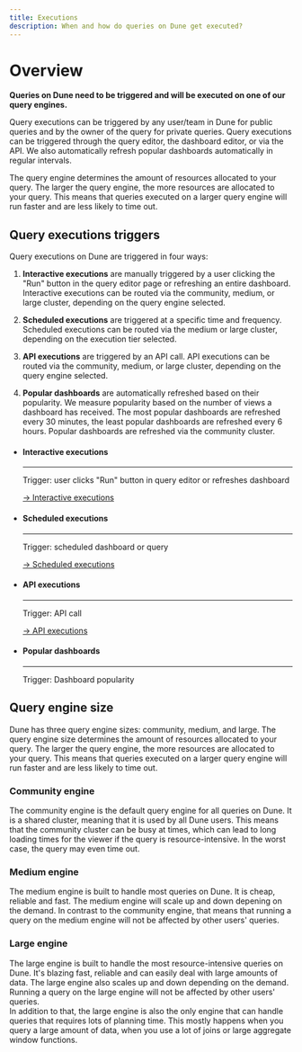 ```yaml
---
title: Executions
description: When and how do queries on Dune get executed?
---
```


# Overview

**Queries on Dune need to be triggered and will be executed on one of our query engines.**

Query executions can be triggered by any user/team in Dune for public queries and by the owner of the query for private queries. Query executions can be triggered through the query editor, the dashboard editor, or via the API. We also automatically refresh popular dashboards automatically in regular intervals. 

The query engine determines the amount of resources allocated to your query. The larger the query engine, the more resources are allocated to your query. This means that queries executed on a larger query engine will run faster and are less likely to time out.

## Query executions triggers

Query executions on Dune are triggered in four ways:

1. **Interactive executions** are manually triggered by a user clicking the "Run" button in the query editor page or refreshing an entire dashboard. Interactive executions can be routed via the community, medium, or large cluster, depending on the query engine selected.

2. **Scheduled executions** are triggered at a specific time and frequency. Scheduled executions can be routed via the medium or large cluster, depending on the execution tier selected.

3. **API executions** are triggered by an API call. API executions can be routed via the community, medium, or large cluster, depending on the query engine selected.

4. **Popular dashboards** are automatically refreshed based on their popularity. We measure popularity based on the number of views a dashboard has received. The most popular dashboards are refreshed every 30 minutes, the least popular dashboards are refreshed every 6 hours. Popular dashboards are refreshed via the community cluster.


<div class="cards grid" markdown>

-   #### Interactive executions

    ---

    Trigger: user clicks "Run" button in query editor or refreshes dashboard

    [→ Interactive executions](../app/query-editor/query-window.md)

-  #### Scheduled executions

    ---

    Trigger: scheduled dashboard or query

    [→ Scheduled executions](../app/query-editor/query-scheduler.md)

- #### API executions

    ---

    Trigger: API call

    [→ API executions](../api/api-reference/execute-queries/index.md)

- #### Popular dashboards

    ---

    Trigger: Dashboard popularity


</div>


## Query engine size

Dune has three query engine sizes: community, medium, and large. The query engine size determines the amount of resources allocated to your query. The larger the query engine, the more resources are allocated to your query. This means that queries executed on a larger query engine will run faster and are less likely to time out.

### Community engine

The community engine is the default query engine for all queries on Dune. It is a shared cluster, meaning that it is used by all Dune users. This means that the community cluster can be busy at times, which can lead to long loading times for the viewer if the query is resource-intensive. In the worst case, the query may even time out.

### Medium engine

The medium engine is built to handle most queries on Dune. It is cheap, reliable and fast. The medium engine will scale up and down depening on the demand. In contrast to the community engine, that means that running a query on the medium engine will not be affected by other users' queries.

### Large engine

The large engine is built to handle the most resource-intensive queries on Dune. It's blazing fast, reliable and can easily deal with large amounts of data. The large engine also scales up and down depending on the demand. Running a query on the large engine will not be affected by other users' queries.   
In addition to that, the large engine is also the only engine that can handle queries that requires lots of planning time. This mostly happens when you query a large amount of data, when you use a lot of joins or large aggregate window functions.

